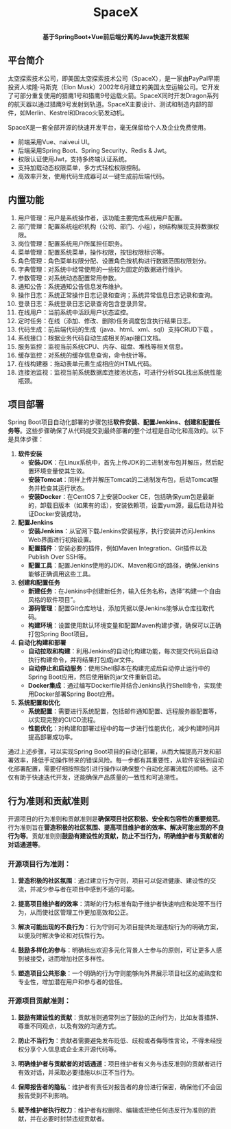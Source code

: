 

<p align="center">
</p>
<h1 align="center" style="margin: 30px 0 30px; font-weight: bold;">SpaceX</h1>
<h4 align="center">基于SpringBoot+Vue前后端分离的Java快速开发框架</h4>


## 平台简介
太空探索技术公司，即美国太空探索技术公司（SpaceX），是一家由PayPal早期投资人埃隆·马斯克（Elon Musk）2002年6月建立的美国太空运输公司。它开发了可部分重复使用的猎鹰1号和猎鹰9号运载火箭。SpaceX同时开发Dragon系列的航天器以通过猎鹰9号发射到轨道。SpaceX主要设计、测试和制造内部的部件，如Merlin、Kestrel和Draco火箭发动机。


SpaceX是一套全部开源的快速开发平台，毫无保留给个人及企业免费使用。

* 前端采用Vue、naiveui UI。
* 后端采用Spring Boot、Spring Security、Redis & Jwt。
* 权限认证使用Jwt，支持多终端认证系统。
* 支持加载动态权限菜单，多方式轻松权限控制。
* 高效率开发，使用代码生成器可以一键生成前后端代码。

## 内置功能

1.  用户管理：用户是系统操作者，该功能主要完成系统用户配置。
2.  部门管理：配置系统组织机构（公司、部门、小组），树结构展现支持数据权限。
3.  岗位管理：配置系统用户所属担任职务。
4.  菜单管理：配置系统菜单，操作权限，按钮权限标识等。
5.  角色管理：角色菜单权限分配、设置角色按机构进行数据范围权限划分。
6.  字典管理：对系统中经常使用的一些较为固定的数据进行维护。
7.  参数管理：对系统动态配置常用参数。
8.  通知公告：系统通知公告信息发布维护。
9.  操作日志：系统正常操作日志记录和查询；系统异常信息日志记录和查询。
10. 登录日志：系统登录日志记录查询包含登录异常。
11. 在线用户：当前系统中活跃用户状态监控。
12. 定时任务：在线（添加、修改、删除)任务调度包含执行结果日志。
13. 代码生成：前后端代码的生成（java、html、xml、sql）支持CRUD下载 。
14. 系统接口：根据业务代码自动生成相关的api接口文档。
15. 服务监控：监视当前系统CPU、内存、磁盘、堆栈等相关信息。
16. 缓存监控：对系统的缓存信息查询，命令统计等。
17. 在线构建器：拖动表单元素生成相应的HTML代码。
18. 连接池监视：监视当前系统数据库连接池状态，可进行分析SQL找出系统性能瓶颈。

## 项目部署
Spring Boot项目自动化部署的步骤包括**软件安装、配置Jenkins、创建和配置任务等**。这些步骤确保了从代码提交到最终部署的整个过程是自动化和高效的。以下是具体步骤：

1. **软件安装**
    - **安装JDK**：在Linux系统中，首先上传JDK的二进制发布包并解压，然后配置环境变量使其生效。
    - **安装Tomcat**：同样上传并解压Tomcat的二进制发布包，启动Tomcat服务并检查其运行状态。
    - **安装Docker**：在CentOS 7上安装Docker CE，包括确保yum包是最新的，卸载旧版本（如果有的话），安装依赖项，设置yum源，最后启动并验证Docker安装成功。
2. **配置Jenkins**
    - **安装Jenkins**：从官网下载Jenkins安装程序，执行安装并访问Jenkins Web界面进行初始设置。
    - **配置插件**：安装必要的插件，例如Maven Integration、Git插件以及Publish Over SSH等。
    - **配置工具**：配置Jenkins使用的JDK、Maven和Git的路径，确保Jenkins能够正确调用这些工具。
3. **创建和配置任务**
    - **新建任务**：在Jenkins中创建新任务，输入任务名称，选择“构建一个自由风格的软件项目”。
    - **源码管理**：配置Git仓库地址，添加凭据以便Jenkins能够从仓库拉取代码。
    - **构建环境**：设置使用默认环境变量和配置Maven构建步骤，确保可以正确打包Spring Boot项目。
4. **自动化构建和部署**
    - **自动拉取和构建**：利用Jenkins的自动化构建功能，每次提交代码后自动执行构建命令，并将结果打包成jar文件。
    - **自动停止和启动服务**：使用Shell脚本在构建完成后自动停止运行中的Spring Boot应用，然后使用新的jar文件重新启动。
    - **Docker集成**：通过编写Dockerfile并结合Jenkins执行Shell命令，实现使用Docker部署Spring Boot应用。
5. **系统配置和优化**
    - **系统配置**：需要进行系统配置，包括邮件通知配置、远程服务器配置等，以实现完整的CI/CD流程。
    - **性能优化**：对构建和部署过程中的每一步进行性能优化，减少构建时间并提高部署成功率。

通过上述步骤，可以实现Spring Boot项目的自动化部署，从而大幅提高开发和部署效率，降低手动操作带来的错误风险。每一步都有其重要性，从软件安装到自动化部署配置，需要仔细按照指引进行操作以确保整个自动化部署流程的顺畅。这不仅有助于快速迭代开发，还能确保产品质量的一致性和可追溯性。



## 行为准则和贡献准则

开源项目的行为准则和贡献准则是**确保项目社区积极、安全和包容性的重要规范**。行为准则旨在**营造积极的社区氛围、提高项目维护者的效率、解决可能出现的不良行为等**。贡献准则则**鼓励有建设性的贡献，防止不当行为，明确维护者与贡献者的对话通道等**。

### 开源项目行为准则：

1. **营造积极的社区氛围**：通过建立行为守则，项目可以促进健康、建设性的交流，并减少参与者在项目中感到不适的可能。

2. **提高项目维护者的效率**：清晰的行为标准有助于维护者快速响应和处理不当行为，从而使社区管理工作更加高效和公正。

3. **解决可能出现的不良行为**：行为守则可为项目提供处理违规行为的明确方案，以便及时解决争论和对抗性行为。

4. **鼓励多样化的参与**：明确标出欢迎多元化背景人士参与的原则，可让更多人感到被接受，进而增加社区多样性。

5. **塑造项目公共形象**：一个明确的行为守则能够向外界展示项目社区的成熟度和专业性，增加潜在用户和参与者的信任。

### 开源项目贡献准则：

1. **鼓励有建设性的贡献**：贡献准则通常列出了鼓励的正向行为，比如友善措辞、尊重不同观点，以及有效的沟通方式。

2. **防止不当行为**：贡献者需要避免发布贬低、歧视或者侮辱性言论，不得未经授权分享个人信息或企业未开源代码等。

3. **明确维护者与贡献者的对话通道**：项目维护者有义务与违反准则的贡献者进行有效对话，并采取必要措施以纠正不当行为。

4. **保障报告者的隐私**：维护者有责任对报告者的身份进行保密，确保他们不会因报告受到不利影响。

5. **赋予维护者执行权力**：维护者有权删除、编辑或拒绝任何违反行为准则的贡献，并在必要时封禁违规贡献者。

